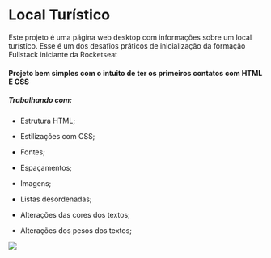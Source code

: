 # Local Turístico
Este projeto é uma página web desktop com informações sobre um local turístico. Esse é um dos desafios práticos de inicialização da formação Fullstack iniciante da Rocketseat

#### Projeto bem simples com o intuito de ter os primeiros contatos com HTML E CSS

##### Trabalhando com:

- Estrutura HTML;


- Estilizações com CSS;


- Fontes;


- Espaçamentos;


- Imagens;


- Listas desordenadas;


- Alterações das cores dos textos;


- Alterações dos pesos dos textos;



<img src="https://github.com/user-attachments/assets/43a51daf-900a-45d9-b0aa-ec5dcf45c15a" style="margin: center"/>
